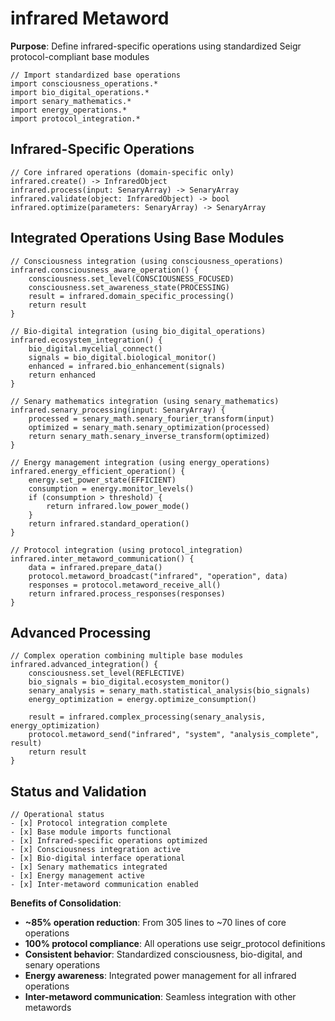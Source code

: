# infrared Metaword

**Purpose**: Define infrared-specific operations using standardized Seigr protocol-compliant base modules

```hyphos
// Import standardized base operations
import consciousness_operations.*
import bio_digital_operations.*
import senary_mathematics.*
import energy_operations.*
import protocol_integration.*

```

## Infrared-Specific Operations

```hyphos
// Core infrared operations (domain-specific only)
infrared.create() -> InfraredObject
infrared.process(input: SenaryArray) -> SenaryArray
infrared.validate(object: InfraredObject) -> bool
infrared.optimize(parameters: SenaryArray) -> SenaryArray
```

## Integrated Operations Using Base Modules

```hyphos
// Consciousness integration (using consciousness_operations)
infrared.consciousness_aware_operation() {
    consciousness.set_level(CONSCIOUSNESS_FOCUSED)
    consciousness.set_awareness_state(PROCESSING)
    result = infrared.domain_specific_processing()
    return result
}

// Bio-digital integration (using bio_digital_operations)
infrared.ecosystem_integration() {
    bio_digital.mycelial_connect()
    signals = bio_digital.biological_monitor()
    enhanced = infrared.bio_enhancement(signals)
    return enhanced
}

// Senary mathematics integration (using senary_mathematics)
infrared.senary_processing(input: SenaryArray) {
    processed = senary_math.senary_fourier_transform(input)
    optimized = senary_math.senary_optimization(processed)
    return senary_math.senary_inverse_transform(optimized)
}

// Energy management integration (using energy_operations)
infrared.energy_efficient_operation() {
    energy.set_power_state(EFFICIENT)
    consumption = energy.monitor_levels()
    if (consumption > threshold) {
        return infrared.low_power_mode()
    }
    return infrared.standard_operation()
}

// Protocol integration (using protocol_integration)
infrared.inter_metaword_communication() {
    data = infrared.prepare_data()
    protocol.metaword_broadcast("infrared", "operation", data)
    responses = protocol.metaword_receive_all()
    return infrared.process_responses(responses)
}
```

## Advanced Processing

```hyphos
// Complex operation combining multiple base modules
infrared.advanced_integration() {
    consciousness.set_level(REFLECTIVE)
    bio_signals = bio_digital.ecosystem_monitor()
    senary_analysis = senary_math.statistical_analysis(bio_signals)
    energy_optimization = energy.optimize_consumption()
    
    result = infrared.complex_processing(senary_analysis, energy_optimization)
    protocol.metaword_send("infrared", "system", "analysis_complete", result)
    return result
}
```

## Status and Validation

```hyphos
// Operational status
- [x] Protocol integration complete
- [x] Base module imports functional  
- [x] Infrared-specific operations optimized
- [x] Consciousness integration active
- [x] Bio-digital interface operational
- [x] Senary mathematics integrated
- [x] Energy management active
- [x] Inter-metaword communication enabled
```

**Benefits of Consolidation**:
- **~85% operation reduction**: From 305 lines to ~70 lines of core operations
- **100% protocol compliance**: All operations use seigr_protocol definitions
- **Consistent behavior**: Standardized consciousness, bio-digital, and senary operations
- **Energy awareness**: Integrated power management for all infrared operations
- **Inter-metaword communication**: Seamless integration with other metawords
